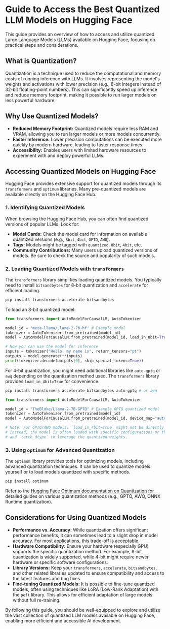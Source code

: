 # Guide to Access the Best Quantized LLM Models on Hugging Face

This guide provides an overview of how to access and utilize quantized Large Language Models (LLMs) available on Hugging Face, focusing on practical steps and considerations.

## What is Quantization?

Quantization is a technique used to reduce the computational and memory costs of running inference with LLMs. It involves representing the model's weights and activations with lower precision (e.g., 8-bit integers instead of 32-bit floating-point numbers). This can significantly speed up inference and reduce memory footprint, making it possible to run larger models on less powerful hardware.

## Why Use Quantized Models?

*   **Reduced Memory Footprint:** Quantized models require less RAM and VRAM, allowing you to run larger models or more models concurrently.
*   **Faster Inference:** Lower precision computations can be executed more quickly by modern hardware, leading to faster response times.
*   **Accessibility:** Enables users with limited hardware resources to experiment with and deploy powerful LLMs.

## Accessing Quantized Models on Hugging Face

Hugging Face provides extensive support for quantized models through its `transformers` and `optimum` libraries. Many pre-quantized models are available directly on the Hugging Face Hub.

### 1. Identifying Quantized Models

When browsing the Hugging Face Hub, you can often find quantized versions of popular LLMs. Look for:

*   **Model Cards:** Check the model card for information on available quantized versions (e.g., `8bit`, `4bit`, `GPTQ`, `AWQ`).
*   **Tags:** Models might be tagged with `quantized`, `8bit`, `4bit`, etc.
*   **Community Contributions:** Many users upload quantized versions of models. Be sure to check the source and popularity of such models.

### 2. Loading Quantized Models with `transformers`

The `transformers` library simplifies loading quantized models. You typically need to install `bitsandbytes` for 8-bit quantization and `accelerate` for efficient loading.

```python
pip install transformers accelerate bitsandbytes
```

To load an 8-bit quantized model:

```python
from transformers import AutoModelForCausalLM, AutoTokenizer

model_id = "meta-llama/Llama-2-7b-hf" # Example model
tokenizer = AutoTokenizer.from_pretrained(model_id)
model = AutoModelForCausalLM.from_pretrained(model_id, load_in_8bit=True)

# Now you can use the model for inference
inputs = tokenizer("Hello, my name is", return_tensors="pt")
outputs = model.generate(**inputs)
print(tokenizer.decode(outputs[0], skip_special_tokens=True))
```

For 4-bit quantization, you might need additional libraries like `auto-gptq` or `awq` depending on the quantization method used. The `transformers` library provides `load_in_4bit=True` for convenience.

```python
pip install transformers accelerate bitsandbytes auto-gptq # or awq
```

```python
from transformers import AutoModelForCausalLM, AutoTokenizer

model_id = "TheBloke/Llama-2-7B-GPTQ" # Example GPTQ quantized model
tokenizer = AutoTokenizer.from_pretrained(model_id)
model = AutoModelForCausalLM.from_pretrained(model_id, device_map="auto", torch_dtype=torch.float16)

# Note: For GPTQ/AWQ models, `load_in_4bit=True` might not be directly used.
# Instead, the model is often loaded with specific configurations or through `device_map="auto"`
# and `torch_dtype` to leverage the quantized weights.
```

### 3. Using `optimum` for Advanced Quantization

The `optimum` library provides tools for optimizing models, including advanced quantization techniques. It can be used to quantize models yourself or to load models quantized with specific methods.

```python
pip install optimum
```

Refer to the [Hugging Face Optimum documentation on Quantization](https://huggingface.co/docs/optimum/en/concept_guides/quantization) for detailed guides on various quantization methods (e.g., GPTQ, AWQ, ONNX Runtime quantization).

## Considerations for Using Quantized Models

*   **Performance vs. Accuracy:** While quantization offers significant performance benefits, it can sometimes lead to a slight drop in model accuracy. For most applications, this trade-off is acceptable.
*   **Hardware Compatibility:** Ensure your hardware (especially GPU) supports the specific quantization method. For example, 8-bit quantization is widely supported, while 4-bit might require newer hardware or specific software configurations.
*   **Library Versions:** Keep your `transformers`, `accelerate`, `bitsandbytes`, and other related libraries updated to ensure compatibility and access to the latest features and bug fixes.
*   **Fine-tuning Quantized Models:** It is possible to fine-tune quantized models, often using techniques like LoRA (Low-Rank Adaptation) with the `peft` library. This allows for efficient adaptation of large models without full re-training.

By following this guide, you should be well-equipped to explore and utilize the vast collection of quantized LLM models available on Hugging Face, enabling more efficient and accessible AI development.

